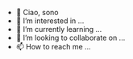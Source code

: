 











- 👋 Ciao, sono
- 👀 I’m interested in ...
- 🌱 I’m currently learning ...
- 💞️ I’m looking to collaborate on ...
- 📫 How to reach me ...

<!---
Vittoriopestoni/Vittoriopestoni is a ✨ special ✨ repository because its `README.md` (this file) appears on your GitHub profile.
You can click the Preview link to take a look at your changes.
--->
